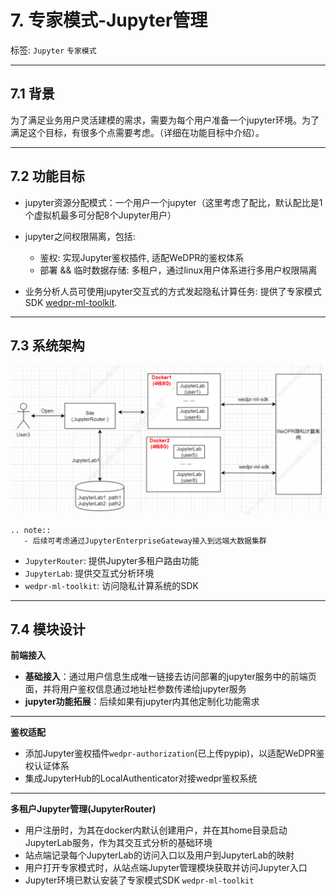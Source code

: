 # 7. 专家模式-Jupyter管理

标签: ``Jupyter`` ``专家模式``

----

## 7.1 背景

为了满足业务用户灵活建模的需求，需要为每个用户准备一个jupyter环境。为了满足这个目标，有很多个点需要考虑。（详细在功能目标中介绍）。

*******
## 7.2 功能目标

- jupyter资源分配模式：一个用户一个jupyter（这里考虑了配比，默认配比是1个虚拟机最多可分配8个Jupyter用户）
- jupyter之间权限隔离，包括:
  - 鉴权: 实现Jupyter鉴权插件, 适配WeDPR的鉴权体系
  - 部署 && 临时数据存储: 多租户，通过linux用户体系进行多用户权限隔离

- 业务分析人员可使用jupyter交互式的方式发起隐私计算任务: 提供了专家模式SDK [wedpr-ml-toolkit](../sdk/ml_sdk/index.md).

*******
## 7.3 系统架构

![](../../images/design/jupyter.png)

```eval_rst
.. note::
   - 后续可考虑通过JupyterEnterpriseGateway接入到远端大数据集群
```

- `JupyterRouter`: 提供Jupyter多租户路由功能
- `JupyterLab`: 提供交互式分析环境
- `wedpr-ml-toolkit`: 访问隐私计算系统的SDK

*******
## 7.4 模块设计

**前端接入**
- **基础接入**：通过用户信息生成唯一链接去访问部署的jupyter服务中的前端页面，并将用户鉴权信息通过地址栏参数传递给jupyter服务
- **jupyter功能拓展**：后续如果有jupyter内其他定制化功能需求
************
**鉴权适配**
- 添加Jupyter鉴权插件`wedpr-authorization`(已上传pypip)，以适配WeDPR鉴权认证体系
- 集成JupyterHub的LocalAuthenticator对接wedpr鉴权系统

*********
**多租户Jupyter管理(JupyterRouter)**
- 用户注册时，为其在docker内默认创建用户，并在其home目录启动JupyterLab服务，作为其交互式分析的基础环境
- 站点端记录每个JupyterLab的访问入口以及用户到JupyterLab的映射
- 用户打开专家模式时，从站点端Jupyter管理模块获取并访问Jupyter入口
- Jupyter环境已默认安装了专家模式SDK `wedpr-ml-toolkit`